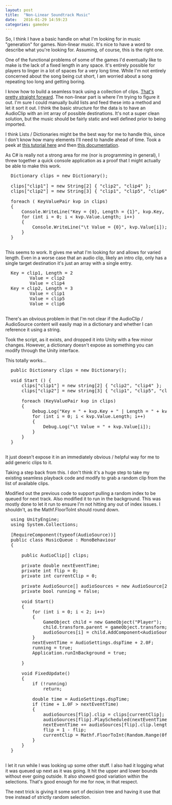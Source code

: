 ```yaml
---
layout: post
title:  "Non-Linear Soundtrack Music"
date:   2016-01-29 14:59:23
categories: gamedev  
---
```


  So, I think I have a basic handle on what I'm looking for in music "generation" for games. Non-linear music. It's nice to have a word to describe what you're looking for. Assuming, of course, this is the right one.

  One of the functional problems of some of the games I'd eventually like to make is the lack of a fixed length in any space. It's entirely possible for players to linger in a lot of spaces for a very long time. While I'm not entirely concerned about the song being cut short, I am worried about a song repeating too long and getting boring.

  I know how to build a seamless track using a collection of clips. [That's pretty straight forward](http://www.davidshute.ca/gamedev/2016/01/21/unity-audio.html). The non-linear part is where I'm trying to figure it out. I'm sure I could manually build lists and feed these into a method and let it sort it out. I think the basic structure for the data is to have an AudioClip with an int array of possible destinations. It's not a super clean solution, but the music should be fairly static and well defined prior to being imported.

  I think Lists / Dictionaries might be the best way for me to handle this, since I don't know how many elements I'll need to handle ahead of time. Took a peek at [this tutorial here](https://unity3d.com/learn/tutorials/modules/intermediate/scripting/lists-and-dictionaries) and then [this documentation](https://msdn.microsoft.com/en-us/library/xfhwa508.aspx).

  As C# is really not a strong area for me (nor is programming in general), I threw together a quick console application as a proof that I might actually be able to make this work.

  <pre>
  Dictionary<String, String[]> clips = new Dictionary<string, String[]>();

  clips["clip1"] = new String[2] { "clip2", "clip4" };
  clips["clip2"] = new String[3] { "clip1", "clip5", "clip6" };

  foreach ( KeyValuePair<string, String[]> kvp in clips)
  {
      Console.WriteLine("Key = {0}, Length = {1}", kvp.Key, kvp.Value.Length);
      for (int i = 0; i < kvp.Value.Length; i++)
      {
          Console.WriteLine("\t Value = {0}", kvp.Value[i]);
      }
  }
  </pre>

  This seems to work. It gives me what I'm looking for and allows for varied length. Even in a worse case that an audio clip, likely an intro clip, only has a single target destination it's just an array with a single entry.

  <pre>
  Key = clip1, Length = 2
         Value = clip2
         Value = clip4
  Key = clip2, Length = 3
         Value = clip1
         Value = clip5
         Value = clip6
  </pre>

  There's an obvious problem in that I'm not clear if the AudioClip / AudioSource content will easily map in a dictionary and whether I can reference it using a string.

  Took the script, as it exists, and dropped it into Unity with a few minor changes. However, a dictionary doesn't expose as something you can modify through the Unity interface.

  This totally works...

  <pre>
  public Dictionary<string, string[]> clips = new Dictionary<string, string[]>();

  void Start () {
      clips["clip1"] = new string[2] { "clip2", "clip4" };
      clips["clip2"] = new string[3] { "clip1", "clip5", "clip6" };

      foreach (KeyValuePair<string, string[]> kvp in clips)
      {
          Debug.Log("Key = " + kvp.Key + " | Length = " + kvp.Value.Length);
          for (int i = 0; i < kvp.Value.Length; i++)
          {
              Debug.Log("\t Value = " + kvp.Value[i]);
          }
      }
  }
  </pre>

  It just doesn't expose it in an immediately obvious / helpful way for me to add generic clips to it.

  Taking a step back from this. I don't think it's a huge step to take my existing seamless playback code and modify to grab a random clip from the list of available clips.

  Modified out the previous code to support pulling a random index to be queued for next track. Also modified it to run in the background. This was mostly done to let it run to ensure I'm not hitting any out of index issues. I shouldn't, as the Mathf.FloorToInt should round down.

  <pre>
  using UnityEngine;
  using System.Collections;

  [RequireComponent(typeof(AudioSource))]
  public class MusicQueue : MonoBehaviour
  {

      public AudioClip[] clips;

      private double nextEventTime;
      private int flip = 0;
      private int currentClip = 0;

      private AudioSource[] audioSources = new AudioSource[2];
      private bool running = false;

      void Start()
      {
          for (int i = 0; i &lt; 2; i++)
          {
              GameObject child = new GameObject("Player");
              child.transform.parent = gameObject.transform;
              audioSources[i] = child.AddComponent&lt;AudioSource&gt;();
          }
          nextEventTime = AudioSettings.dspTime + 2.0F;
          running = true;
          Application.runInBackground = true;

      }

      void FixedUpdate()
      {
          if (!running)
              return;

          double time = AudioSettings.dspTime;
          if (time + 1.0F &gt; nextEventTime)
          {
              audioSources[flip].clip = clips[currentClip];
              audioSources[flip].PlayScheduled(nextEventTime);
              nextEventTime += audioSources[flip].clip.length;
              flip = 1 - flip;
              currentClip = Mathf.FloorToInt(Random.Range(0f, (float)clips.Length));       
          }
      }
  }
  </pre>

  I let it run while I was looking up some other stuff. I also had it logging what it was queued up next as it was going. It hit the upper and lower bounds without ever going outside. It also showed good variation within the selections. That's good enough for me for now, in that respect.

  The next trick is giving it some sort of decision tree and having it use that tree instead of strictly random selection.
